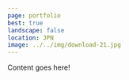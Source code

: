 ```yaml
---
page: portfolio
best: true
landscape: false
location: JPN
image: ../../img/download-21.jpg
---
```

Content goes here!
